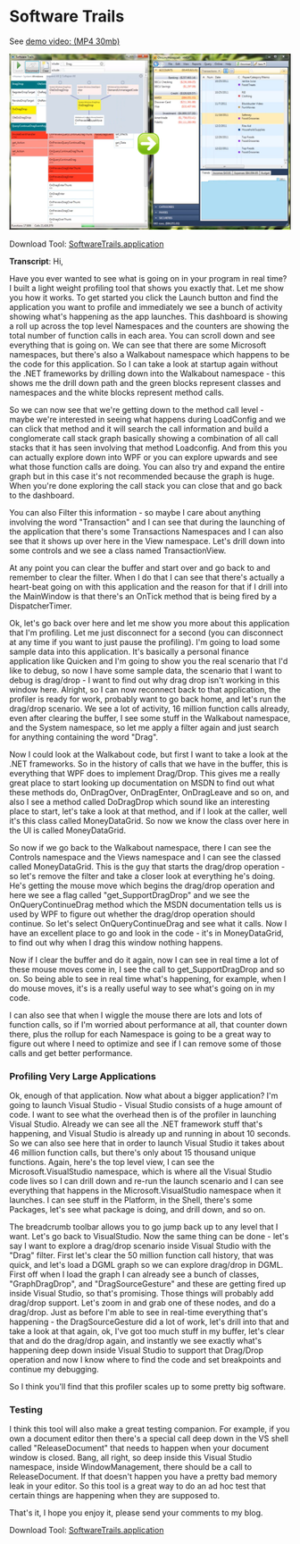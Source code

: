 # Software Trails

See [demo video: (MP4 30mb)](https://lovettsoftwarestorage.blob.core.windows.net/videos/SoftwareTrails.mp4)

[![thumbnail](softwaretrailsscreen.png)](https://lovettsoftwarestorage.blob.core.windows.net/videos/SoftwareTrails.mp4)

Download Tool: [SoftwareTrails.application](https://lovettsoftwarestorage.blob.core.windows.net/downloads/SoftwareTrails/SoftwareTrails.application)

**Transcript**: Hi,

Have you ever wanted to see what is going on in your program in real time?  I built a light weight profiling tool that shows you exactly that. Let me show you how it works.  To get started you click the Launch button and find the application you want to profile and immediately we see a bunch of activity showing what's happening as the app launches.  This dashboard is showing a roll up across the top level Namespaces and the counters are showing the total number of function calls in each area.
You can scroll down and see everything that is going on.  We can see that there are some Microsoft namespaces, but there's also a Walkabout namespace which happens to be the code for this application.  So I can take a look at startup again without the .NET frameworks by drilling down into the Walkabout namespace - this shows me the drill down path and the green blocks represent classes and namespaces and the white blocks represent method calls.

So we can now see that we're getting down to the method call level - maybe we're interested in seeing what happens during LoadConfig and we can click that method and it will search the call information and build a conglomerate call stack graph basically showing a combination of all call stacks that it has seen involving that method Loadconfig.  And from this you can actually explore down into WPF or you can explore upwards and see what those function calls are doing.  You can also try and expand the entire graph but in this case it's not recommended because the graph is huge.  When you're done exploring the call stack you can close that and go back to the dashboard.

You can also Filter this information - so maybe I care about anything involving the word "Transaction" and I can see that during the launching of the application that there's some Transactions Namespaces and I can also see that it shows up over here in the View namespace.  Let's drill down into some controls and we see a class named TransactionView.

At any point you can clear the buffer and start over and go back to <Home> and remember to clear the filter.  When I do that I can see that there's actually a heart-beat going on with this application and the reason for that if I drill into the MainWindow is that there's an OnTick method that is being fired by a DispatcherTimer.

Ok, let's go back over here and let me show you more about this application that I'm profiling.  Let me just disconnect for a second (you can disconnect at any time if you want to just pause the profiling).  I'm going to load some sample data into this application.  It's basically a personal finance application like Quicken and I'm going to show you the real scenario that I'd like to debug, so now I have some sample data, the scenario that I want to debug is drag/drop - I want to find out why drag drop isn't working in this window here.  Alright, so I can now reconnect back to that application, the profiler is ready for work, probably want to go back home, and let's run the drag/drop scenario.  We see a lot of activity, 16 million function calls already, even after clearing the buffer, I see some stuff in the Walkabout namespace, and the System namespace, so let me apply a filter again and just search for anything containing the word "Drag".

Now I could look at the Walkabout code, but first I want to take a look at the .NET frameworks.  So in the history of calls that we have in the buffer, this is everything that WPF does to implement Drag/Drop.  This gives me a really great place to start looking up documentation on MSDN to find out what these methods do, OnDragOver, OnDragEnter, OnDragLeave and so on, and also I see a method called DoDragDrop which sound like an interesting place to start, let's take a look at that method, and if I look at the caller, well it's this class called MoneyDataGrid.  So now we know the class over here in the UI is called MoneyDataGrid.

So now if we go back to the Walkabout namespace, there I can see the Controls namespace and the Views namespace and I can see the classed called MoneyDataGrid.  This is the guy that starts the drag/drop operation - so let's remove the filter and take a closer look at everything he's doing.  He's getting the mouse move which begins the drag/drop operation and here we see a flag called "get_SupportDragDrop" and we see the OnQueryContinueDrag method which the MSDN documentation tells us is used by WPF to figure out whether the drag/drop operation should continue.  So let's select OnQueryContinueDrag and see what it calls.  Now I have an excellent place to go and look in the code  - it's in MoneyDataGrid, to find out why when I drag this window nothing happens.

Now if I clear the buffer and do it again, now I can see in real time a lot of these mouse moves come in, I see the call to get_SupportDragDrop and so on.  So being able to see in real time what's happening, for example, when I do mouse moves, it's is a really useful way to see what's going on in my code.

I can also see that when I wiggle the mouse there are lots and lots of function calls, so if I'm worried about performance at all, that counter down there, plus the rollup for each Namespace is going to be a great way to figure out where I need to optimize and see if I can remove some of those calls and get better performance.

### Profiling Very Large Applications

Ok, enough of that application.  Now what about a bigger application?  I'm going to launch Visual Studio - Visual Studio consists of a huge amount of code.  I want to see what the overhead then is of the profiler in launching Visual Studio.  Already we can see all the .NET framework stuff that's happening, and Visual Studio is already up and running in about 10 seconds.  So we can also see here that in order to launch Visual Studio it takes about 46 million function calls, but there's only about 15 thousand unique functions.  Again, here's the top level view, I can see the Microsoft.VisualStudio namespace, which is where all the Visual Studio code lives so I can drill down and re-run the launch scenario and I can see everything that happens in the Microsoft.VisualStudio namespace when it launches.  I can see stuff in the Platform, in the Shell, there's some Packages, let's see what package is doing, and drill down, and so on.

The breadcrumb toolbar allows you to go jump back up to any level that I want.  Let's go back to VisualStudio.
Now the same thing can be done - let's say I want to explore a drag/drop scenario inside Visual Studio with the "Drag" filter.  First let's clear the 50 million function call history, that was quick, and let's load a DGML graph so we can explore drag/drop in DGML.  First off when I load the graph I can already see a bunch of classes, "GraphDragDrop", and "DragSourceGesture" and these are getting fired up inside Visual Studio, so that's promising.  Those things will probably add drag/drop support.  Let's zoom in and grab one of these nodes, and do a drag/drop.  Just as before I'm able to see in real-time everything that's happening - the DragSourceGesture did a lot of work, let's drill into that and take a look at that again, ok, I've got too much stuff in my buffer, let's clear that and do the drag/drop again, and instantly we see exactly what's happening deep down inside Visual Studio to support that Drag/Drop operation and now I know where to find the code and set breakpoints and continue my debugging.

So I think you'll find that this profiler scales up to some pretty big software.

### Testing

I think this tool will also make a great testing companion.  For example, if you own a document editor then there's a special call deep down in the VS shell called "ReleaseDocument" that needs to happen when your document window is closed.  Bang, all right, so deep inside this Visual Studio namespace,  inside WindowManagement, there should be a call to ReleaseDocument.  If that doesn't happen you have a pretty bad memory leak in your editor.  So this tool is a great way to do an ad hoc test that certain things are happening when they are supposed to.

That's it, I hope you enjoy it, please send your comments to my blog.

Download Tool: [SoftwareTrails.application](https://lovettsoftwarestorage.blob.core.windows.net/downloads/SoftwareTrails/SoftwareTrails.application)

